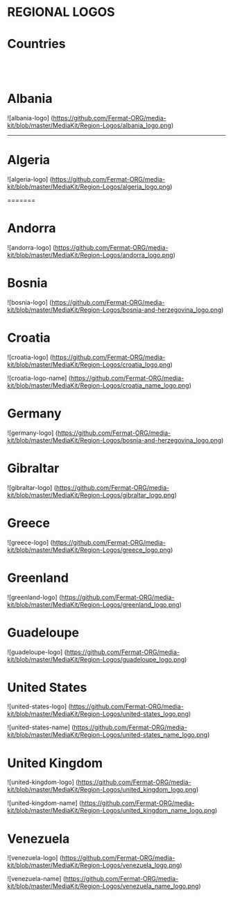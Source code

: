 # REGIONAL LOGOS

# Countries
<br><br>

# Albania

![albania-logo] (https://github.com/Fermat-ORG/media-kit/blob/master/MediaKit/Region-Logos/albania_logo.png)

-----
# Algeria

![algeria-logo] (https://github.com/Fermat-ORG/media-kit/blob/master/MediaKit/Region-Logos/algeria_logo.png)

=======
# Andorra

![andorra-logo] (https://github.com/Fermat-ORG/media-kit/blob/master/MediaKit/Region-Logos/andorra_logo.png)

# Bosnia

![bosnia-logo] (https://github.com/Fermat-ORG/media-kit/blob/master/MediaKit/Region-Logos/bosnia-and-herzegovina_logo.png)

# Croatia

![croatia-logo] (https://github.com/Fermat-ORG/media-kit/blob/master/MediaKit/Region-Logos/croatia_logo.png)

![croatia-logo-name] (https://github.com/Fermat-ORG/media-kit/blob/master/MediaKit/Region-Logos/croatia_name_logo.png)

# Germany

![germany-logo] (https://github.com/Fermat-ORG/media-kit/blob/master/MediaKit/Region-Logos/bosnia-and-herzegovina_logo.png)

# Gibraltar

![gibraltar-logo] (https://github.com/Fermat-ORG/media-kit/blob/master/MediaKit/Region-Logos/gibraltar_logo.png)

# Greece

![greece-logo] (https://github.com/Fermat-ORG/media-kit/blob/master/MediaKit/Region-Logos/greece_logo.png)

# Greenland

![greenland-logo] (https://github.com/Fermat-ORG/media-kit/blob/master/MediaKit/Region-Logos/greenland_logo.png)

# Guadeloupe

![guadeloupe-logo] (https://github.com/Fermat-ORG/media-kit/blob/master/MediaKit/Region-Logos/guadeloupe_logo.png)

# United States

![united-states-logo] (https://github.com/Fermat-ORG/media-kit/blob/master/MediaKit/Region-Logos/united-states_logo.png)

![united-states-name] (https://github.com/Fermat-ORG/media-kit/blob/master/MediaKit/Region-Logos/united-states_name_logo.png)

# United Kingdom

![united-kingdom-logo] (https://github.com/Fermat-ORG/media-kit/blob/master/MediaKit/Region-Logos/united_kingdom_logo.png)

![united-kingdom-name] (https://github.com/Fermat-ORG/media-kit/blob/master/MediaKit/Region-Logos/united_kingdom_name_logo.png)

# Venezuela

![venezuela-logo] (https://github.com/Fermat-ORG/media-kit/blob/master/MediaKit/Region-Logos/venezuela_logo.png)

![venezuela-name] (https://github.com/Fermat-ORG/media-kit/blob/master/MediaKit/Region-Logos/venezuela_name_logo.png)










